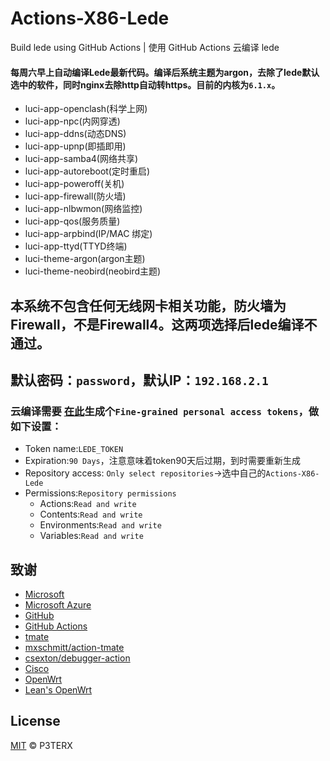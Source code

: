# Actions-X86-Lede
Build lede using GitHub Actions | 使用 GitHub Actions 云编译 lede


#### 每周六早上自动编译Lede最新代码。编译后系统主题为argon，去除了lede默认选中的软件，同时nginx去除http自动转https。目前的内核为`6.1.x`。
+ luci-app-openclash(科学上网)
+ luci-app-npc(内网穿透)
+ luci-app-ddns(动态DNS)
+ luci-app-upnp(即插即用)
+ luci-app-samba4(网络共享)
+ luci-app-autoreboot(定时重启)
+ luci-app-poweroff(关机)
+ luci-app-firewall(防火墙)
+ luci-app-nlbwmon(网络监控)
+ luci-app-qos(服务质量)
+ luci-app-arpbind(IP/MAC 绑定)
+ luci-app-ttyd(TTYD终端)
+ luci-theme-argon(argon主题)
+ luci-theme-neobird(neobird主题)

## 本系统不包含任何无线网卡相关功能，防火墙为Firewall，不是Firewall4。这两项选择后lede编译不通过。

## 默认密码：`password`，默认IP：`192.168.2.1`

### 云编译需要 [在此](https://github.com/settings/tokens)生成个`Fine-grained personal access tokens`，做如下设置：
+ Token name:`LEDE_TOKEN`
+ Expiration:`90 Days`，注意意味着token90天后过期，到时需要重新生成
+ Repository access: `Only select repositories`->选中自己的`Actions-X86-Lede`
+ Permissions:`Repository permissions`
  + Actions:`Read and write`
  + Contents:`Read and write`
  + Environments:`Read and write`
  + Variables:`Read and write`

## 致谢

- [Microsoft](https://www.microsoft.com)
- [Microsoft Azure](https://azure.microsoft.com)
- [GitHub](https://github.com)
- [GitHub Actions](https://github.com/features/actions)
- [tmate](https://github.com/tmate-io/tmate)
- [mxschmitt/action-tmate](https://github.com/mxschmitt/action-tmate)
- [csexton/debugger-action](https://github.com/csexton/debugger-action)
- [Cisco](https://www.cisco.com/)
- [OpenWrt](https://github.com/openwrt/openwrt)
- [Lean's OpenWrt](https://github.com/coolsnowwolf/lede)

## License

[MIT](https://github.com/P3TERX/Actions-OpenWrt/blob/master/LICENSE) © P3TERX
